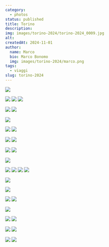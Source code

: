 ```yaml
---
category:
  - photos
status: published
title: Torino
description: 
img: images/torino-2024/torino-2024_0009.jpg
alt: 
createdAt: 2024-11-01
author:
  name: Marco
  bio: Marco Bonomo
  img: images/torino-2024/marco.png
tags: 
  - viaggi
slug: torino-2024
---
```





![](images/torino-2024/torino-2024_0001.jpg)

![](images/torino-2024/torino-2024_0002.jpg)
![](images/torino-2024/torino-2024_0003.jpg)
![](images/torino-2024/torino-2024_0029.jpg)

![](images/torino-2024/torino-2024_0004.jpg)
![](images/torino-2024/torino-2024_0006.jpg)

![](images/torino-2024/torino-2024_0005.jpg)

![](images/torino-2024/torino-2024_0007.jpg)
![](images/torino-2024/torino-2024_0008.jpg)

![](images/torino-2024/torino-2024_0009.jpg)
![](images/torino-2024/torino-2024_0012.jpg)

![](images/torino-2024/torino-2024_0010.jpg)
![](images/torino-2024/torino-2024_0011.jpg)

![](images/torino-2024/torino-2024_0014.jpg)

![](images/torino-2024/torino-2024_0013.jpg)
![](images/torino-2024/torino-2024_0015.jpg)
![](images/torino-2024/torino-2024_0016.jpg)
![](images/torino-2024/torino-2024_0017.jpg)

![](images/torino-2024/torino-2024_0018.jpg)

![](images/torino-2024/torino-2024_0019.jpg)

![](images/torino-2024/torino-2024_0020.jpg)
![](images/torino-2024/torino-2024_0021.jpg)

![](images/torino-2024/torino-2024_0022.jpg)

![](images/torino-2024/torino-2024_0024.jpg)
![](images/torino-2024/torino-2024_0025.jpg)

![](images/torino-2024/torino-2024_0023.jpg)
![](images/torino-2024/torino-2024_0026.jpg)

![](images/torino-2024/torino-2024_0027.jpg)
![](images/torino-2024/torino-2024_0028.jpg)